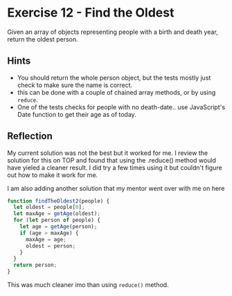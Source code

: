 # Exercise 12 - Find the Oldest

Given an array of objects representing people with a birth and death year, return the oldest person.

## Hints
- You should return the whole person object, but the tests mostly just check to make sure the name is correct.
- this can be done with a couple of chained array methods, or by using `reduce`.
- One of the tests checks for people with no death-date.. use JavaScript's Date function to get their age as of today.

## Reflection
 My current solution was not the best but it worked for me. I review the solution for this on TOP and found that using the .reduce() method would have yieled a cleaner result. I did try a few times using it but couldn't figure out how to make it work for me. 

 I am also adding another solution that my mentor went over with me on here 

```Javascript 
function findTheOldest2(people) {
  let oldest = people[0];
  let maxAge = getAge(oldest);
  for (let person of people) {
    let age = getAge(person);
    if (age > maxAge) {
      maxAge = age;
      oldest = person;
    }
  } 
  return person;
}
```
This was much cleaner imo than using ```reduce()``` method. 